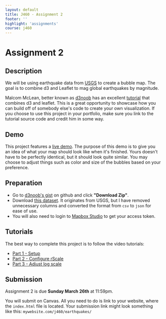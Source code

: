 ```yaml
---
layout: default
title: J460 - Assignment 2
footer: ''
highlight: 'assignments'
course: j460
---
```

# Assignment 2
## Description
We will be using earthquake data from [USGS](https://earthquake.usgs.gov/earthquakes/feed/v1.0/csv.php) to create a bubble map. The goal is to combine d3 and Leaflet to mag global earthquakes by magnitude.

Malcom McLean, better known as [d3noob](https://leanpub.com/u/d3noob) has an excellent [tutorial](http://bl.ocks.org/d3noob/9267535) that combines d3 and leaflet. This is a great opportunity to showcase how you can build off of somebody else's code to create your own visualization. If you choose to use this project in your portfolio, make sure you link to the tutorial source code and credit him in some way.

## Demo
This project features a [live demo](../demo/assignment2/). The purpose of this demo is to give you an idea of what your map should look like when it's finished. Yours doesn't have to be perfectly identical, but it should look quite similar. You may choose to adjust things such as color and size of the bubbles based on your preference.

## Preparation
 * Go to [d3noob's gist](https://gist.github.com/d3noob/9267535) on github and click __"Download Zip"__.
 * Download [this dataset](../demo/assignment2/eq.json). It originates from USGS, but I have removed unnecessary columns and converted the format from `csv` to `json` for ease of use.
 * You will also need to login to [Mapbox Studio](https://www.mapbox.com/studio/) to get your access token.

## Tutorials
The best way to complete this project is to follow the video tutorials:

 * [Part 1 - Setup](https://youtu.be/uvdQLro9kFQ)
 * [Part 2 - Configure rScale](https://youtu.be/owK8hXXN1AU)
 * [Part 3 - Adjust log scale](https://youtu.be/TaH_NUd5b7w)

## Submission
Assignment 2 is due **Sunday March 26th** at 11:59pm.

You will submit on Canvas. All you need to do is link to your website, where the `index.html` file is located. Your submission link might look something like this: `mywebsite.com/j460/earthquakes/`